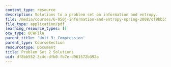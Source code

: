 ```yaml
---
content_type: resource
description: Solutions to a problem set on information and entropy.
file: /media/courses/6-050j-information-and-entropy-spring-2008/df8bb5523c4cdfb0fb7ed961572b392a_MIT6_050JS08_ps_02_sol.pdf
file_type: application/pdf
learning_resource_types: []
ocw_type: OCWFile
parent_title: 'Unit 3: Compression'
parent_type: CourseSection
resourcetype: Document
title: Problem Set 2 Solutions
uid: df8bb552-3c4c-dfb0-fb7e-d961572b392a
---
```

